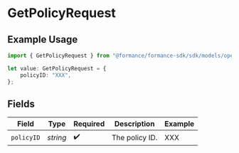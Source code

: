 # GetPolicyRequest

## Example Usage

```typescript
import { GetPolicyRequest } from "@formance/formance-sdk/sdk/models/operations";

let value: GetPolicyRequest = {
    policyID: "XXX",
};
```

## Fields

| Field              | Type               | Required           | Description        | Example            |
| ------------------ | ------------------ | ------------------ | ------------------ | ------------------ |
| `policyID`         | *string*           | :heavy_check_mark: | The policy ID.     | XXX                |